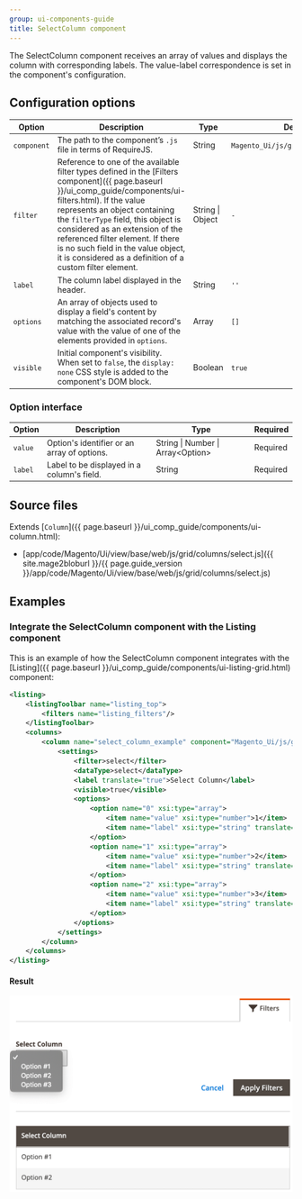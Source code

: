 ```yaml
---
group: ui-components-guide
title: SelectColumn component
---
```


The SelectColumn component receives an array of values and displays the column with corresponding labels. The value-label correspondence is set in the component's configuration.

## Configuration options

| Option | Description | Type | Default |
| --- | --- | --- | --- |
| `component` | The path to the component’s `.js` file in terms of RequireJS. | String | `Magento_Ui/js/grid/columns/select` |
| `filter` | Reference to one of the available filter types defined in the [Filters component]({{ page.baseurl }}/ui_comp_guide/components/ui-filters.html). If the value represents an object containing the `filterType` field, this object is considered as an extension of the referenced filter element. If there is no such field in the value object, it is considered as a definition of a custom filter element. | String \| Object | `-` |
| `label` | The column label displayed in the header. | String | `''` |
| `options` | An array of objects used to display a field's content by matching the associated record's value with the value of one of the elements provided in `options`. | Array | `[]` |
| `visible` | Initial component's visibility. When set to `false`, the `display: none` CSS style is added to the component's DOM block. | Boolean | `true` |

### Option interface

| Option | Description | Type | Required |
| --- | --- | --- | --- |
| `value` | Option's identifier or an array of options. | String \| Number \| Array&lt;Option&gt; | Required |
| `label` | Label to be displayed in a column's field. | String | Required |

## Source files

Extends [`Column`]({{ page.baseurl }}/ui_comp_guide/components/ui-column.html):

-  [app/code/Magento/Ui/view/base/web/js/grid/columns/select.js]({{ site.mage2bloburl }}/{{ page.guide_version }}/app/code/Magento/Ui/view/base/web/js/grid/columns/select.js)

## Examples

### Integrate the SelectColumn component with the Listing component

This is an example of how the SelectColumn component integrates with the [Listing]({{ page.baseurl }}/ui_comp_guide/components/ui-listing-grid.html) component:

```xml
<listing>
    <listingToolbar name="listing_top">
        <filters name="listing_filters"/>
    </listingToolbar>
    <columns>
        <column name="select_column_example" component="Magento_Ui/js/grid/columns/select">
            <settings>
                <filter>select</filter>
                <dataType>select</dataType>
                <label translate="true">Select Column</label>
                <visible>true</visible>
                <options>
                    <option name="0" xsi:type="array">
                        <item name="value" xsi:type="number">1</item>
                        <item name="label" xsi:type="string" translate="true">Option #1</item>
                    </option>
                    <option name="1" xsi:type="array">
                        <item name="value" xsi:type="number">2</item>
                        <item name="label" xsi:type="string" translate="true">Option #2</item>
                    </option>
                    <option name="2" xsi:type="array">
                        <item name="value" xsi:type="number">3</item>
                        <item name="label" xsi:type="string" translate="true">Option #3</item>
                    </option>
                </options>
            </settings>
        </column>
    </columns>
</listing>
```

#### Result

![SelectColumn Component example](../_images/ui-components/ui-selectcolumn-result.png)
